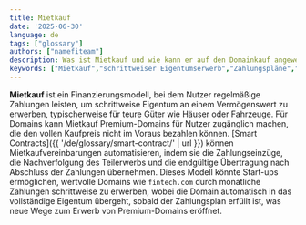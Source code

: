 ```yaml
---
title: Mietkauf
date: '2025-06-30'
language: de
tags: ["glossary"]
authors: ["namefiteam"]
description: Was ist Mietkauf und wie kann er auf den Domainkauf angewendet werden?
keywords: ["Mietkauf","schrittweiser Eigentumserwerb","Zahlungspläne","Domainkauf","Smart Contracts"]
---
```


**Mietkauf** ist ein Finanzierungsmodell, bei dem Nutzer regelmäßige Zahlungen leisten, um schrittweise Eigentum an einem Vermögenswert zu erwerben, typischerweise für teure Güter wie Häuser oder Fahrzeuge. Für Domains kann Mietkauf Premium-Domains für Nutzer zugänglich machen, die den vollen Kaufpreis nicht im Voraus bezahlen können. [Smart Contracts]({{ '/de/glossary/smart-contract/' | url }}) können Mietkaufvereinbarungen automatisieren, indem sie die Zahlungseinzüge, die Nachverfolgung des Teilerwerbs und die endgültige Übertragung nach Abschluss der Zahlungen übernehmen. Dieses Modell könnte Start-ups ermöglichen, wertvolle Domains wie `fintech.com` durch monatliche Zahlungen schrittweise zu erwerben, wobei die Domain automatisch in das vollständige Eigentum übergeht, sobald der Zahlungsplan erfüllt ist, was neue Wege zum Erwerb von Premium-Domains eröffnet.